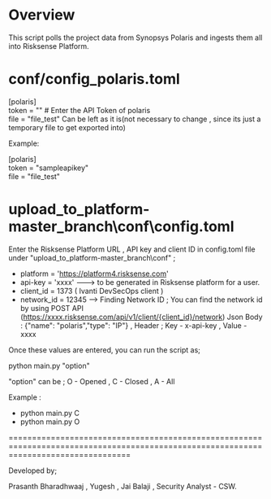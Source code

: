 # Overview

This script polls the project data from Synopsys Polaris and ingests them all into Risksense Platform.

# conf/config_polaris.toml

[polaris]</br>
token = "" # Enter the API Token of polaris</br>
file = "file_test" Can be left as it is(not necessary to change , since its just a temporary file to get exported into)

Example:

[polaris]</br>
token = "sampleapikey"</br>
file = "file_test"


# upload_to_platform-master_branch\conf\config.toml

Enter the Risksense Platform URL , API key and client ID in config.toml file under "upload_to_platform-master_branch\conf" ; 

* platform = 'https://platform4.risksense.com' 
* api-key = 'xxxx'   ---> to be generated in Risksense platform for a user.
* client_id = 1373 ( Ivanti DevSecOps client )
* network_id = 12345 --> Finding Network ID ; You can find the network id by using POST API (https://xxxx.risksense.com/api/v1/client/{client_id}/network) Json Body : {"name": "polaris","type": "IP"} , Header ; Key - x-api-key , Value - xxxx

Once these values are entered, you can run the script as;

python main.py "option"

"option" can be ;
O - Opened , C - Closed , A - All 


Example :

* python main.py C
* python main.py O

 
======================================================================================================================================

Developed by;

Prasanth Bharadhwaaj ,
Yugesh ,
Jai Balaji ,
Security Analyst - CSW.
